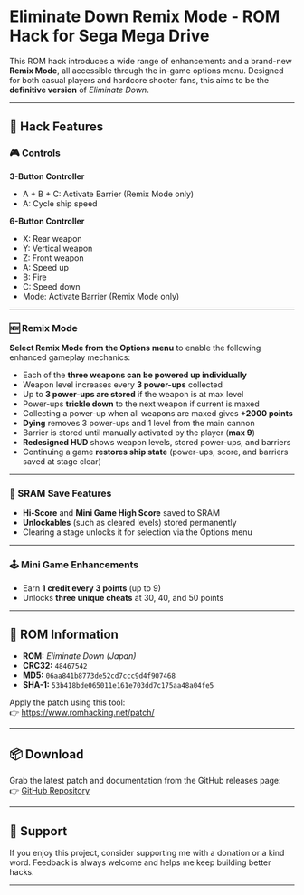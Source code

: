 # Eliminate Down Remix Mode - ROM Hack for Sega Mega Drive

This ROM hack introduces a wide range of enhancements and a brand-new **Remix Mode**, all accessible through the in-game options menu. Designed for both casual players and hardcore shooter fans, this aims to be the **definitive version** of *Eliminate Down*.

---

## 🔧 Hack Features

### 🎮 Controls

**3-Button Controller**
- A + B + C: Activate Barrier (Remix Mode only)
- A: Cycle ship speed

**6-Button Controller**
- X: Rear weapon
- Y: Vertical weapon
- Z: Front weapon
- A: Speed up
- B: Fire
- C: Speed down
- Mode: Activate Barrier (Remix Mode only)

---

### 🆕 Remix Mode

**Select Remix Mode from the Options menu** to enable the following enhanced gameplay mechanics:

- Each of the **three weapons can be powered up individually**
- Weapon level increases every **3 power-ups** collected
- Up to **3 power-ups are stored** if the weapon is at max level
- Power-ups **trickle down** to the next weapon if current is maxed
- Collecting a power-up when all weapons are maxed gives **+2000 points**
- **Dying** removes 3 power-ups and 1 level from the main cannon
- Barrier is stored until manually activated by the player (**max 9**)
- **Redesigned HUD** shows weapon levels, stored power-ups, and barriers
- Continuing a game **restores ship state** (power-ups, score, and barriers saved at stage clear)

---

### 💾 SRAM Save Features

- **Hi-Score** and **Mini Game High Score** saved to SRAM
- **Unlockables** (such as cleared levels) stored permanently
- Clearing a stage unlocks it for selection via the Options menu

---

### 🕹️ Mini Game Enhancements

- Earn **1 credit every 3 points** (up to 9)
- Unlocks **three unique cheats** at 30, 40, and 50 points

---

## 📄 ROM Information

- **ROM:** *Eliminate Down (Japan)*
- **CRC32:** `48467542`
- **MD5:** `06aa841b8773de52cd7ccc9d4f907468`
- **SHA-1:** `53b418bde065011e161e703dd7c175aa48a04fe5`

Apply the patch using this tool:  
👉 https://www.romhacking.net/patch/

---

## 📦 Download

Grab the latest patch and documentation from the GitHub releases page:  
👉 [GitHub Repository](https://github.com/irmaosver-e)

---

## 🙌 Support

If you enjoy this project, consider supporting me with a donation or a kind word. Feedback is always welcome and helps me keep building better hacks.

---
